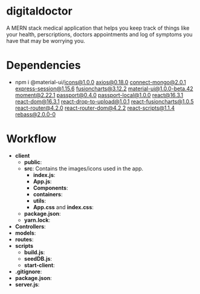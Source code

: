 # digitaldoctor
A MERN stack medical application that helps you keep track of things like your health, perscriptions, doctors appointments and log of symptoms you have that may be worrying you.

# Dependencies

* npm i @material-ui/icons@1.0.0 axios@0.18.0 connect-mongo@2.0.1 express-session@1.15.6 fusioncharts@3.12.2 material-ui@1.0.0-beta.42 moment@2.22.1 passport@0.4.0 passport-local@1.0.0 react@16.3.1 react-dom@16.3.1 react-drop-to-upload@1.0.1 react-fusioncharts@1.0.5 react-router@4.2.0 react-router-dom@4.2.2 react-scripts@1.1.4 rebass@2.0.0-0 

# Workflow
* <b>client</b>
  * <b>public</b>: 
  * <b>src</b>: Contains the images/icons used in the app.
    * <b>index.js</b>: 
    * <b>App.js</b>: 
    * <b>Components</b>: 
    * <b>containers</b>: 
    * <b>utils</b>: 
    * <b>App.css</b> and <b>index.css</b>: 
  * <b>package.json</b>: 
  * <b>yarn.lock</b>: 
* <b>Controllers</b>: 
* <b>models</b>: 
* <b>routes</b>: 
* <b>scripts</b>
  * <b>build.js</b>: 
  * <b>seedDB.js</b>: 
  * <b>start-client</b>: 
* <b>.gitignore</b>:
* <b>package.json</b>:
* <b>server.js</b>: 

